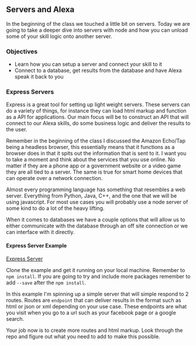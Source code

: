 ## Servers and Alexa

In the beginning of the class we touched a little bit on servers. 
Today we are going to take a deeper dive into servers with node and how you can unload some of your skill logic onto another server.

### Objectives

* Learn how you can setup a server and connect your skill to it
* Connect to a database, get results from the database and have Alexa speak it back to you

### Express Servers

Express is a great tool for setting up light weight servers. These servers can do a variety of things, for instance they can load html markup and function as a API for applications.
Our main focus will be to construct an API that will connect to our Alexa skills, do some business logic and deliver the results to the user.

Remember in the beginning of the class I discussed the Amazon Echo/Tap being a headless browser, this essentially means that it 
functions as a browser does in that it spits out the information that is sent to it. I want you to take a moment and think about the services that you use online. 
 No matter if they are a phone app or a government website or a video game they are all tied to a server. 
 The same is true for smart home devices that can operate over a network connection.
 
 Almost every programming language has something that resembles a web server. Everything from Python, Java, C++, and the one that we will be using javascript.
 For most use cases you will probably use a node server of some kind to do a lot of the heavy lifting.
 
 When it comes to databases we have a couple options that will allow us to either communicate with the database through an off site connection or we can interface with it directly.


#### Express Server Example

[Express Server](https://github.com/sammyboy45467/Simple-Express)

Clone the example and get it running on your local machine. Remember to `npm install`. 
If you are going to try and include more packages remember to add `--save` after the `npm install`.

In this example I'm spinning up a simple server that will simple respond to 2 routes. 
Routes are `endpoint` that can deliver results in the format such as html or json or xml depending on your use case. 
These endpoints are what you visit when you go to a url such as your facebook page or a google search.

Your job now is to create more routes and html markup. Look through the repo and figure out what you need to add to make this possible. 


